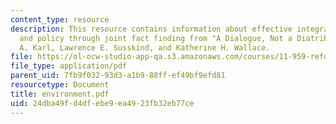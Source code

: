 ```yaml
---
content_type: resource
description: This resource contains information about effective integration of science
  and policy through joint fact finding from "A Dialogue, Not a Diatribe" by Herman
  A. Karl, Lawrence E. Susskind, and Katherine H. Wallace.
file: https://ol-ocw-studio-app-qa.s3.amazonaws.com/courses/11-959-reforming-natural-resources-governance-failings-of-scientific-rationalism-and-alternatives-for-building-common-ground-january-iap-2007/24dba49fd4dfebe9ea4923fb32eb77ce_environment.pdf
file_type: application/pdf
parent_uid: 7fb9f032-93d3-a1b9-88ff-ef49bf9efd81
resourcetype: Document
title: environment.pdf
uid: 24dba49f-d4df-ebe9-ea49-23fb32eb77ce
---
```

